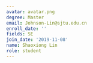 ```yaml
---
avatar: avatar.png
degree: Master
email: Johnson-Lin@sjtu.edu.cn
enroll_date: ''
fields: SE
join_date: '2019-11-08'
name: Shaoxiong Lin
role: student
---
```

